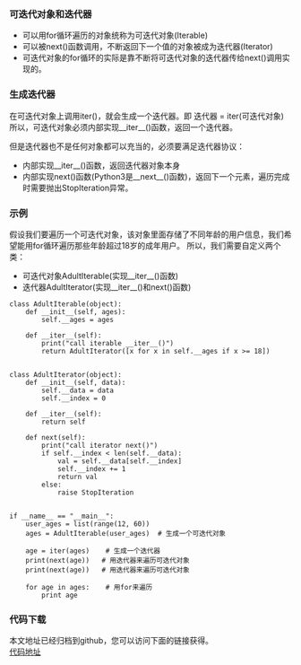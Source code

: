 ### 可迭代对象和迭代器
- 可以用for循环遍历的对象统称为可迭代对象(Iterable)
- 可以被next()函数调用，不断返回下一个值的对象被成为迭代器(Iterator)
- 可迭代对象的for循环的实际是靠不断将可迭代对象的迭代器传给next()调用实现的。

### 生成迭代器
在可迭代对象上调用iter()，就会生成一个迭代器。即 迭代器 = iter(可迭代对象)  
所以，可迭代对象必须内部实现__iter__()函数，返回一个迭代器。

但是迭代器也不是任何对象都可以充当的，必须要满足迭代器协议：
- 内部实现__iter__()函数，返回迭代器对象本身
- 内部实现next()函数(Python3是__next__()函数)，返回下一个元素，遍历完成时需要抛出StopIteration异常。


### 示例
假设我们要遍历一个可迭代对象，该对象里面存储了不同年龄的用户信息，我们希望能用for循环遍历那些年龄超过18岁的成年用户。
所以，我们需要自定义两个类：
- 可迭代对象AdultIterable(实现__iter__()函数)
- 迭代器AdultIterator(实现__iter__()和next()函数)
 
```
class AdultIterable(object):
    def __init__(self, ages):
        self.__ages = ages

    def __iter__(self):
        print("call iterable __iter__()")
        return AdultIterator([x for x in self.__ages if x >= 18])


class AdultIterator(object):
    def __init__(self, data):
        self.__data = data
        self.__index = 0

    def __iter__(self):
        return self

    def next(self):
        print("call iterator next()")
        if self.__index < len(self.__data):
            val = self.__data[self.__index]
            self.__index += 1
            return val
        else:
            raise StopIteration


if __name__ == "__main__":
    user_ages = list(range(12, 60))
    ages = AdultIterable(user_ages)  # 生成一个可迭代对象

    age = iter(ages)    # 生成一个迭代器
    print(next(age))   # 用迭代器来遍历可迭代对象
    print(next(age))   # 用迭代器来遍历可迭代对象

    for age in ages:    # 用for来遍历
        print age
```


### 代码下载
本文地址已经归档到github，您可以访问下面的链接获得。  
[代码地址](https://github.com/jumper2014/Asgard/blob/master/practice/iterator/20180115/adult_iterator.py)
 




